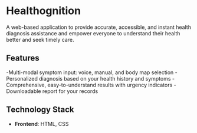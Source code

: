 # Healthognition

A web-based application to provide accurate, accessible, and instant health diagnosis assistance and empower everyone to understand their health better and seek timely care.

## Features

-Multi-modal symptom input: voice, manual, and body map selection
-Personalized diagnosis based on your health history and symptoms
-Comprehensive, easy-to-understand results with urgency indicators
-Downloadable report for your records

## Technology Stack

- **Frontend**: HTML, CSS
